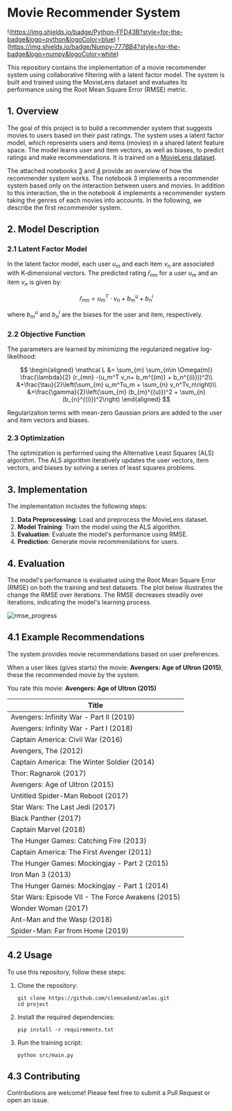 # Movie Recommender System

!(https://img.shields.io/badge/Python-FFD43B?style=for-the-badge&logo=python&logoColor=blue) !(https://img.shields.io/badge/Numpy-777BB4?style=for-the-badge&logo=numpy&logoColor=white)

This repository contains the implementation of a movie recommender system using collaborative filtering with a latent factor model. The system is built and trained using the MovieLens dataset and evaluates its performance using the Root Mean Square Error (RMSE) metric.

## 1. Overview

The goal of this project is to build a recommender system that suggests movies to users based on their past ratings. The system uses a latent factor model, which represents users and items (movies) in a shared latent feature space. The model learns user and item vectors, as well as biases, to predict ratings and make recommendations. It is trained on a [MovieLens dataset](https://files.grouplens.org/datasets/movielens/ml-25m.zip).

The attached notebooks [3](https://github.com/clemsadand/amlas/blob/main/2_4_amls_practice_3.ipynb) and [4](https://github.com/clemsadand/amlas/blob/main/2_0_AMLS_practice_4.ipynb) provide an overview of how the recommender system works. The notebook 3 implements a recommender system based only on the interaction between users and movies. In addition to this interaction, the in the notebook 4 implements a recommender system taking the genres of each movies into accounts. In the following, we describe the first recommender system.

## 2. Model Description

### 2.1 Latent Factor Model

In the latent factor model, each user $u_m$ and each item $v_{n}$ are associated with K-dimensional vectors. The predicted rating $\hat r_{mn}$ for a user $u_m$ and an item $v_n$ is given by:

$$
\hat r_{mn} = u_m^T \cdot v_n + b^u_m + b^i_n
$$


where $b^u_m$ and $b^i_n$ are the biases for the user and item, respectively.

### 2.2 Objective Function

The parameters are learned by minimizing the regularized negative log-likelihood:

$$
\begin{aligned}
\mathcal L &= \sum_{m} \sum_{n\in \Omega(m)} \frac{\lambda}{2} (r_{mn} -(u_m^T v_n+ b_m^{(m)} + b_n^{(i)}))^2\\
&+\frac{\tau}{2}\left(\sum_{m} u_m^Tu_m + \sum_{n} v_n^Tv_n\right)\\
&+\frac{\gamma}{2}\left(\sum_{m} (b_{m}^{(u)})^2 + \sum_{n} (b_{n}^{(i)})^2\right)
\end{aligned}
$$


Regularization terms with mean-zero Gaussian priors are added to the user and item vectors and biases.

### 2.3 Optimization

The optimization is performed using the Alternative Least Squares (ALS) algorithm. The ALS algorithm iteratively updates the user vectors, item vectors, and biases by solving a series of least squares problems.

## 3. Implementation

The implementation includes the following steps:

1. **Data Preprocessing**: Load and preprocess the MovieLens dataset.
2. **Model Training**: Train the model using the ALS algorithm.
3. **Evaluation**: Evaluate the model's performance using RMSE.
4. **Prediction**: Generate movie recommendations for users.

## 4. Evaluation

The model's performance is evaluated using the Root Mean Square Error (RMSE) on both the training and test datasets. The plot below illustrates the change the RMSE over iterations. The RMSE decreases steadily over iterations, indicating the model's learning process. 

![rmse_progress](https://github.com/clemsadand/amlas/assets/132694770/c055457f-92dd-4283-8cb0-9c24c4bcd2ce)

## 4.1 Example Recommendations

The system provides movie recommendations based on user preferences. 

When a user likes (gives starts) the movie: **Avengers: Age of Ultron (2015)**, these the recommended movie by the system.

You rate this movie: **Avengers: Age of Ultron (2015)**

| Title                                              |
|----------------------------------------------------|
| Avengers: Infinity War - Part II (2019)            |
| Avengers: Infinity War - Part I (2018)             |
| Captain America: Civil War (2016)                  |
| Avengers, The (2012)                               |
| Captain America: The Winter Soldier (2014)         |
| Thor: Ragnarok (2017)                              |
| Avengers: Age of Ultron (2015)                     |
| Untitled Spider-Man Reboot (2017)                  |
| Star Wars: The Last Jedi (2017)                    |
| Black Panther (2017)                               |
| Captain Marvel (2018)                              |
| The Hunger Games: Catching Fire (2013)             |
| Captain America: The First Avenger (2011)          |
| The Hunger Games: Mockingjay - Part 2 (2015)       |
| Iron Man 3 (2013)                                  |
| The Hunger Games: Mockingjay - Part 1 (2014)       |
| Star Wars: Episode VII - The Force Awakens (2015)  |
| Wonder Woman (2017)                                |
| Ant-Man and the Wasp (2018)                        |
| Spider-Man: Far from Home (2019)                   |


## 4.2 Usage

To use this repository, follow these steps:

1. Clone the repository:
    ```
    git clone https://github.com/clemsadand/amlas.git
    cd project
    ```

2. Install the required dependencies:
    ```
    pip install -r requirements.txt
    ```

3. Run the training script:
    ```
    python src/main.py
    ```

<!---4. Generate recommendations for a new user:
    ```
    python recommend.py --user_id <USER_ID>
    ```
--->

## 4.3 Contributing

Contributions are welcome! Please feel free to submit a Pull Request or open an issue.

<!---## License

This project is licensed under the MIT License.
--->

